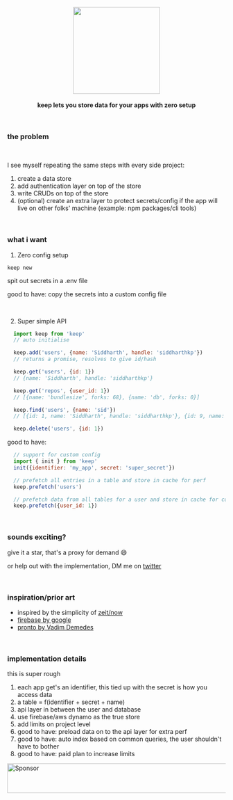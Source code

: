 <p align="center">
  <img src="https://raw.githubusercontent.com/siddharthkp/keep/master/art/logo.png" height="200px"/>
  <br><br>
  <b>keep lets you store data for your apps with zero setup</b>
  <br>
</p>

&nbsp;

### the problem

&nbsp;

I see myself repeating the same steps with every side project:

1. create a data store
2. add authentication layer on top of the store
3. write CRUDs on top of the store
4. (optional) create an extra layer to protect secrets/config if the app will live on other folks' machine (example: npm packages/cli tools)

&nbsp;

### what i want

1) Zero config setup

```
keep new
```

spit out secrets in a .env file

good to have: copy the secrets into a custom config file

&nbsp;

2) Super simple API

```js
  import keep from 'keep'
  // auto initialise

  keep.add('users', {name: 'Siddharth', handle: 'siddharthkp'})
  // returns a promise, resolves to give id/hash

  keep.get('users', {id: 1})
  // {name: 'Siddharth', handle: 'siddharthkp'}

  keep.get('repos', {user_id: 1})
  // [{name: 'bundlesize', forks: 68}, {name: 'db', forks: 0}]

  keep.find('users', {name: 'sid'})
  // [{id: 1, name: 'Siddharth', handle: 'siddharthkp'}, {id: 9, name: 'Sid Vicious', handle: 'vicious'}]

  keep.delete('users', {id: 1})
```

good to have:

```js
  // support for custom config
  import { init } from 'keep'
  init({identifier: 'my_app', secret: 'super_secret'})

  // prefetch all entries in a table and store in cache for perf
  keep.prefetch('users')

  // prefetch data from all tables for a user and store in cache for convenience
  keep.prefetch({user_id: 1})
```

&nbsp;

### sounds exciting?

give it a star, that's a proxy for demand :smile:

or help out with the implementation, DM me on [twitter](https://twitter.com/siddharthkp)

&nbsp;

### inspiration/prior art

- inspired by the simplicity of [zeit/now](https://zeit.co/now)
- [firebase by google](https://firebase.google.com)
- [pronto by Vadim Demedes](https://github.com/vadimdemedes/pronto)

&nbsp;

### implementation details

this is super rough

1. each app get's an identifier, this tied up with the secret is how you access data
2. a table = f(identifier + secret + name)
3. api layer in between the user and database
4. use firebase/aws dynamo as the true store
5. add limits on project level
6. good to have: preload data on to the api layer for extra perf
7. good to have: auto index based on common queries, the user shouldn't have to bother
8. good to have: paid plan to increase limits


<a target='_blank' rel='nofollow' href='http://app.codesponsor.io/link/LhLT2c31ydJzdLUuSR9f8mCA/siddharthkp/keep'>
  <img alt='Sponsor' width='888' height='68' src='http://app.codesponsor.io/embed/LhLT2c31ydJzdLUuSR9f8mCA/siddharthkp/keep.svg' />
</a>
